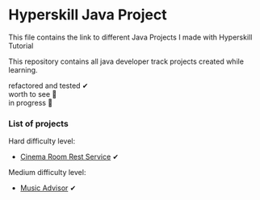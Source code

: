 # Hyperskill Java Project
This file contains the link to different Java Projects I made with Hyperskill Tutorial

This repository contains all java developer track projects created while learning.

refactored and tested ✔ </br>
worth to see 💎 </br>
in progress 🚧 </br>

### List of projects </br>

Hard difficulty level:
* [Cinema Room Rest Service](https://github.com/Solomon1d24/cinema-room-rest-service) ✔


Medium difficulty level:

* [Music Advisor](https://github.com/Solomon1d24/Music-Advisor) ✔

